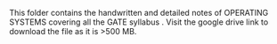 This folder contains the handwritten and detailed notes of OPERATING SYSTEMS covering all the GATE syllabus . Visit the google drive link to download the file as it is >500 MB.
